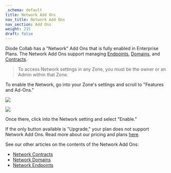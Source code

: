 ```yaml
---
_schema: default
title: Network Add Ons
nav_title: Network Add Ons
nav_section: Add Ons
weight: 215
draft: false
---
```

Diode Collab has a "Network" Add Ons that is fully enabled in Enterprise Plans.  The Network Add Ons support managing [Endpoints](https://app.docs.diode.io/docs/ad-on/network-endpoints/), [Domains](https://app.docs.diode.io/docs/ad-on/network-domains/), and [Contracts](https://app.docs.diode.io/docs/ad-on/network-contracts/).

> To access Network settings in any Zone, you must be the owner or an Admin within that Zone.

To enable the Network, go into your Zone's settings and scroll to "Features and Ad-Ons."

![](/uploads/network1-1.png)

![](/uploads/network2-1.png)

Once there, click into the Network setting and select "Enable."

If the only button available is "Upgrade," your plan does not support Network Add Ons. Read more about our pricing and plans [here](https://app.docs.diode.io/docs/features/pricing-and-plans/).

See our other articles on the contents of the Network Add Ons:

* [Network Contracts](https://app.docs.diode.io/docs/ad-on/network-contracts/)
* [Network Domains](https://app.docs.diode.io/docs/ad-on/network-domains/)
* [Network Endpoints](https://app.docs.diode.io/docs/ad-on/network-endpoints/)

&nbsp;

&nbsp;